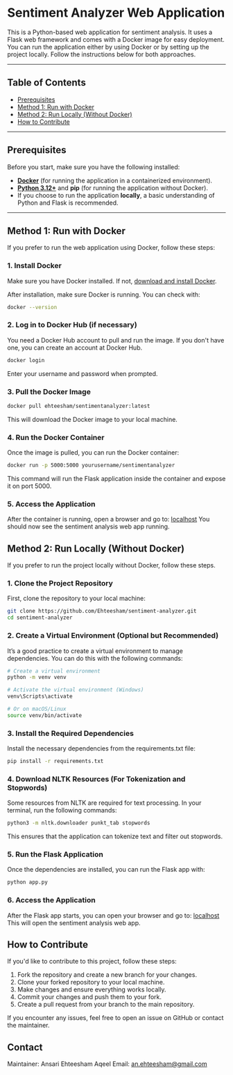 # Sentiment Analyzer Web Application

This is a Python-based web application for sentiment analysis. It uses a Flask web framework and comes with a Docker image for easy deployment. You can run the application either by using Docker or by setting up the project locally. Follow the instructions below for both approaches.

---

## Table of Contents

- [Prerequisites](#prerequisites)
- [Method 1: Run with Docker](#method-1-run-with-docker)
- [Method 2: Run Locally (Without Docker)](#method-2-run-locally-without-docker)
- [How to Contribute](#how-to-contribute)

---

## Prerequisites

Before you start, make sure you have the following installed:

- **[Docker](https://www.docker.com/get-started)** (for running the application in a containerized environment).
- **[Python 3.12+](https://www.python.org/downloads/)** and **pip** (for running the application without Docker).
- If you choose to run the application **locally**, a basic understanding of Python and Flask is recommended.

---

## Method 1: Run with Docker

If you prefer to run the web application using Docker, follow these steps:

### 1. Install Docker

Make sure you have Docker installed. If not, [download and install Docker](https://www.docker.com/get-started).

After installation, make sure Docker is running. You can check with:

```bash
docker --version
```

### 2. Log in to Docker Hub (if necessary)

You need a Docker Hub account to pull and run the image. If you don't have one, you can create an account at Docker Hub.

```bash
docker login
```
Enter your username and password when prompted.

### 3. Pull the Docker Image

```bash
docker pull ehteesham/sentimentanalyzer:latest
```
This will download the Docker image to your local machine.

### 4. Run the Docker Container

Once the image is pulled, you can run the Docker container:

```bash
docker run -p 5000:5000 yourusername/sentimentanalyzer
```
This command will run the Flask application inside the container and expose it on port 5000.

### 5. Access the Application
After the container is running, open a browser and go to: [localhost](http://127.0.0.1:5000)
You should now see the sentiment analysis web app running.


## Method 2: Run Locally (Without Docker)

If you prefer to run the project locally without Docker, follow these steps.

### 1. Clone the Project Repository

First, clone the repository to your local machine:

```bash
git clone https://github.com/Ehteesham/sentiment-analyzer.git
cd sentiment-analyzer
```

### 2. Create a Virtual Environment (Optional but Recommended)

It’s a good practice to create a virtual environment to manage dependencies. You can do this with the following commands:

```bash
# Create a virtual environment
python -m venv venv

# Activate the virtual environment (Windows)
venv\Scripts\activate

# Or on macOS/Linux
source venv/bin/activate
```

### 3. Install the Required Dependencies

Install the necessary dependencies from the requirements.txt file:

```bash
pip install -r requirements.txt
```

### 4. Download NLTK Resources (For Tokenization and Stopwords)

Some resources from NLTK are required for text processing. In your terminal, run the following commands:

```bash
python3 -m nltk.downloader punkt_tab stopwords
```
This ensures that the application can tokenize text and filter out stopwords.

### 5. Run the Flask Application

Once the dependencies are installed, you can run the Flask app with:

```bash
python app.py
```

### 6. Access the Application

After the Flask app starts, you can open your browser and go to: [localhost](http://127.0.0.1:5000)
This will open the sentiment analysis web app.

## How to Contribute
If you'd like to contribute to this project, follow these steps:

1. Fork the repository and create a new branch for your changes.
2. Clone your forked repository to your local machine.
3. Make changes and ensure everything works locally.
4. Commit your changes and push them to your fork.
5. Create a pull request from your branch to the main repository.

If you encounter any issues, feel free to open an issue on GitHub or contact the maintainer.

## Contact
Maintainer: Ansari Ehteesham Aqeel
Email: an.ehteesham@gmail.com